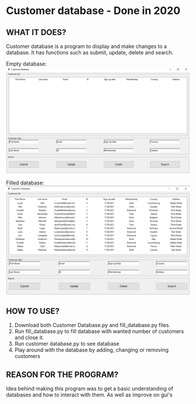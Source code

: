 # Customer database - Done in 2020

## WHAT IT DOES?

Customer database is a program to display and make changes to a database. It has functions such as submit, update, delete and search.

Empty database:
![Empty database](https://github.com/DaniBarlund/Customer-database/blob/main/photos/customer-database-empty.png?raw=true)

Filled database:
![Filled database](https://github.com/DaniBarlund/Customer-database/blob/main/photos/customer-database-filled.png?raw=true)
  
## HOW TO USE?

1. Download both Customer Database.py and fill_database.py files.
2. Run fill_database.py to fill database with wanted number of customers and close it.
3. Run customer database.py to see database
4. Play around with the database by adding, changing or removing customers
  
## REASON FOR THE PROGRAM?

Idea behind making this program was to get a basic understanding of databases and how to interact with them. As well as improve on gui's
